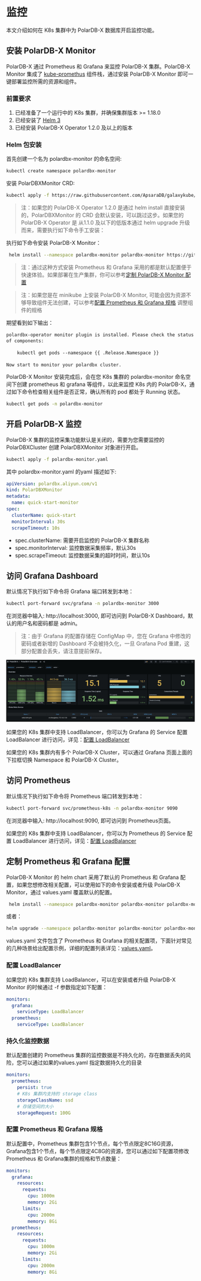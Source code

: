 # 监控 
本文介绍如何在 K8s 集群中为 PolarDB-X 数据库开启监控功能。

## 安装 PolarDB-X Monitor

PolarDB-X 通过 Prometheus 和 Grafana 来监控 PolarDB-X 集群。PolarDB-X Monitor 集成了  [kube-promethus](https://github.com/prometheus-operator/kube-prometheus) 组件栈，通过安装 PolarDB-X Monitor 即可一键部署监控所需的资源和组件。
### 前置要求
1. 已经准备了一个运行中的 K8s 集群，并确保集群版本 >= 1.18.0
2. 已经安装了 [Helm 3](https://helm.sh/docs/intro/install/)
3. 已经安装 PolarDB-X Operator 1.2.0 及以上的版本

### Helm 包安装 
首先创建一个名为 polardbx-monitor 的命名空间:
```bash
kubectl create namespace polardbx-monitor
```

安装 PolarDBXMonitor CRD: 
```bash
kubectl apply -f https://raw.githubusercontent.com/ApsaraDB/galaxykube/v1.2.0/charts/polardbx-operator/crds/polardbx.aliyun.com_polardbxmonitors.yaml
```
> 注：如果您的 PolarDB-X Operator 1.2.0 是通过 helm install 直接安装的，PolarDBXMonitor 的 CRD 会默认安装，可以跳过这步。如果您的 PolarDB-X Operator 是 从1.1.0 及以下的低版本通过 helm upgrade 升级而来，需要执行如下命令手工安装：

执行如下命令安装 PolarDB-X Monitor：
```bash
 helm install --namespace polardbx-monitor polardbx-monitor https://github.com/ApsaraDB/galaxykube/releases/download/v1.2.0/polardbx-monitor-1.2.0.tgz
```
> 注：通过这种方式安装 Prometheus 和 Grafana 采用的都是默认配置便于快速体验。如果部署在生产集群，你可以参考[定制 PolarDB-X Monitor 配置](#configure_prometheus_grafana)

> 注：如果您是在 minikube 上安装 PolarDB-X Monitor, 可能会因为资源不够导致组件无法创建，可以参考[配置 Prometheus 和 Grafana 规格](#configure-spec) 调整组件的规格

期望看到如下输出：
```
polardbx-operator monitor plugin is installed. Please check the status of components:

    kubectl get pods --namespace {{ .Release.Namespace }}

Now start to monitor your polardbx cluster.

```

PolarDB-X Monitor 安装完成后，会在您 K8s 集群的 polardbx-monitor 命名空间下创建 prometheus 和 grafana 等组件，以此来监控 K8s 内的 PolarDB-X，通过如下命令检查相关组件是否正常，确认所有的 pod 都处于 Running 状态。
```bash
kubectl get pods -n polardbx-monitor
```

## 开启 PolarDB-X 监控
PolarDB-X 集群的监控采集功能默认是关闭的，需要为您需要监控的 PolarDBXCluster 创建 PolarDBXMonitor 对象进行开启。
```bash
kubectl apply -f polardbx-monitor.yaml
```

其中 polardbx-monitor.yaml 的yaml 描述如下:
```yaml
apiVersion: polardbx.aliyun.com/v1
kind: PolarDBXMonitor
metadata:
  name: quick-start-monitor
spec:
  clusterName: quick-start
  monitorInterval: 30s
  scrapeTimeout: 10s
```

* spec.clusterName: 需要开启监控的 PolarDB-X 集群名称
* spec.monitorInterval: 监控数据采集频率，默认30s
* spec.scrapeTimeout: 监控数据采集的超时时间，默认10s


## 访问 Grafana Dashboard


默认情况下执行如下命令将 Grafana 端口转发到本地：
```bash
kubectl port-forward svc/grafana -n polardbx-monitor 3000
```
在浏览器中输入: http://localhost:3000, 即可访问到 PolarDB-X Dashboard，默认的用户名和密码都是 admin。
> 注：由于 Grafana 的配置存储在 ConfigMap 中，您在 Grafana 中修改的密码或者新增的 Dashboard 不会被持久化，一旦 Grafana Pod 重建，这部分配置会丢失，请注意提前保存。

![undefined](../images/grafana.png) 

如果您的 K8s 集群中支持 LoadBalancer，你可以为 Grafana 的 Service 配置 LoadBalancer 进行访问，详见：[配置 LoadBalancer](#configure_load_balancer)

如果您的 K8s 集群内有多个 PolarDB-X Cluster，可以通过 Grafana 页面上面的下拉框切换 Namespace 和 PolarDB-X Cluster。

## 访问 Prometheus  

默认情况下执行如下命令将 Prometheus 端口转发到本地：
```bash
kubectl port-forward svc/prometheus-k8s -n polardbx-monitor 9090
```
在浏览器中输入: http://localhost:9090, 即可访问到 Prometheus页面。

如果您的 K8s 集群中支持 LoadBalancer，你可以为 Prometheus 的 Service 配置 LoadBalancer 进行访问，详见：[配置 LoadBalancer](#configure_load_balancer)

## <a name="configure_prometheus_grafana">定制 Prometheus 和 Grafana 配置</a>

PolarDB-X Monitor 的 helm chart 采用了默认的 Prometheus 和 Grafana 配置，如果您想修改相关配置，可以使用如下的命令安装或者升级 PolarDB-X Monitor，通过 values.yaml 覆盖默认的配置。
```bash
 helm install --namespace polardbx-monitor polardbx-monitor polardbx-monitor-1.2.0.tgz -f values.yaml
```
或者：
 ```bash
 helm upgrade --namespace polardbx-monitor polardbx-monitor polardbx-monitor-1.2.0.tgz -f values.yaml
 ```
values.yaml 文件包含了 Prometheus 和 Grafana 的相关配置项，下面针对常见的几种场景给出配置示例，详细的配置列表详见：[values.yaml](https://raw.githubusercontent.com/ApsaraDB/galaxykube/v1.2.0/charts/polardbx-monitor/values.yaml)。

### <a name="configure_load_balancer">配置 LoadBalancer</a>
如果您的 K8s 集群支持 LoadBalancer，可以在安装或者升级 PolarDB-X Monitor 的时候通过 -f 参数指定如下配置：
```yaml
monitors:
  grafana:
    serviceType: LoadBalancer
  prometheus:
    serviceType: LoadBalancer
```

### <a name="configure_monitor_data">持久化监控数据</a>
默认配置创建的 Prometheus 集群的监控数据是不持久化的，存在数据丢失的风险，您可以通过如果的values.yaml 指定数据持久化的目录
```yaml
monitors:
  prometheus:
    persist: true
	# K8s 集群内支持的 storage class
    storageClassName: ssd
	# 存储空间的大小
    storageRequest: 100G
```

### <a name="configure-spec">配置 Prometheus 和 Grafana 规格</a>
默认配置中，Prometheus 集群包含1个节点，每个节点限定8C16G资源，Grafana包含1个节点，每个节点限定4C8G的资源，您可以通过如下配置项修改 Prometheus 和 Grafana集群的规格和节点数量：
```yaml
monitors:
  grafana:
    resources:
      requests:
        cpu: 1000m
        memory: 2Gi
      limits:
        cpu: 2000m
        memory: 8Gi
  prometheus:
    resources:
      requests:
        cpu: 1000m
        memory: 2Gi
      limits:
        cpu: 2000m
        memory: 8Gi
```

